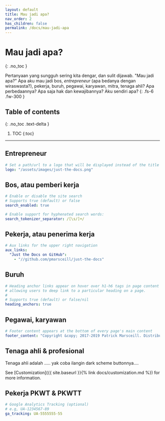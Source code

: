 ```yaml
---
layout: default
title: Mau jadi apa?
nav_order: 2
has_children: false
permalink: /docs/mau-jadi-apa
---
```


# Mau jadi apa?
{: .no_toc }


Pertanyaan yang sungguh sering kita dengar, dan sulit dijawab. "Mau jadi apa?" Apa aku mau jadi bos, _entrepreneur_ (apa bedanya dengan wiraswasta?), pekerja, buruh, pegawai, karyawan, mitra, tenaga ahli? Apa perbedaannya? Apa saja hak dan kewajibannya? Aku sendiri apa?
{: .fs-6 .fw-300 }

## Table of contents
{: .no_toc .text-delta }

1. TOC
{:toc}

---

## Entrepreneur

```yaml
# Set a path/url to a logo that will be displayed instead of the title
logo: "/assets/images/just-the-docs.png"
```

## Bos, atau pemberi kerja

```yaml
# Enable or disable the site search
# Supports true (default) or false
search_enabled: true

# Enable support for hyphenated search words:
search_tokenizer_separator: /[\s/]+/

```

## Pekerja, atau penerima kerja

```yaml
# Aux links for the upper right navigation
aux_links:
  "Just the Docs on GitHub":
    - "//github.com/pmarsceill/just-the-docs"
```

## Buruh

```yaml
# Heading anchor links appear on hover over h1-h6 tags in page content
# allowing users to deep link to a particular heading on a page.
#
# Supports true (default) or false/nil
heading_anchors: true
```

## Pegawai, karyawan

```yaml
# Footer content appears at the bottom of every page's main content
footer_content: "Copyright &copy; 2017-2019 Patrick Marsceill. Distributed by an <a href=\"https://github.com/pmarsceill/just-the-docs/tree/master/LICENSE.txt\">MIT license.</a>"
```

## Tenaga ahli &amp; profesional

Tenaga ahli adalah ..... yak coba ilangin dark scheme buttonnya....

See [Customization]({{ site.baseurl }}{% link docs/customization.md %}) for more information.

## Pekerja PKWT &amp; PKWTT

```yaml
# Google Analytics Tracking (optional)
# e.g, UA-1234567-89
ga_tracking: UA-5555555-55
```
